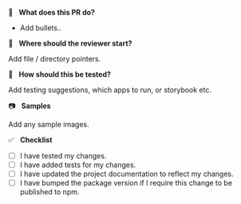 🤔  &nbsp; **What does this PR do?**

- Add bullets..

🚀  &nbsp; **Where should the reviewer start?**

Add file / directory pointers.

📑  &nbsp; **How should this be tested?**

Add testing suggestions, which apps to run, or storybook etc.

📷  &nbsp; **Samples**

Add any sample images.

✅  &nbsp; **Checklist**

<!--- Review the list and put an x in the boxes that apply. -->

- [ ] I have tested my changes.
- [ ] I have added tests for my changes.
- [ ] I have updated the project documentation to reflect my changes.
- [ ] I have bumped the package version if I require this change to be published to npm.
